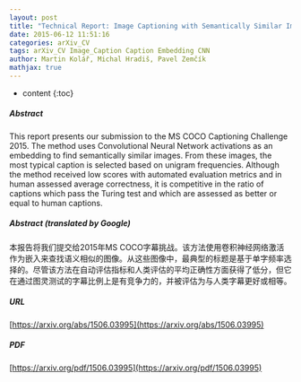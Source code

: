 ```yaml
---
layout: post
title: "Technical Report: Image Captioning with Semantically Similar Images"
date: 2015-06-12 11:51:16
categories: arXiv_CV
tags: arXiv_CV Image_Caption Caption Embedding CNN
author: Martin Kolář, Michal Hradiš, Pavel Zemčík
mathjax: true
---
```


* content
{:toc}

##### Abstract
This report presents our submission to the MS COCO Captioning Challenge 2015. The method uses Convolutional Neural Network activations as an embedding to find semantically similar images. From these images, the most typical caption is selected based on unigram frequencies. Although the method received low scores with automated evaluation metrics and in human assessed average correctness, it is competitive in the ratio of captions which pass the Turing test and which are assessed as better or equal to human captions.

##### Abstract (translated by Google)
本报告将我们提交给2015年MS COCO字幕挑战。该方法使用卷积神经网络激活作为嵌入来查找语义相似的图像。从这些图像中，最典型的标题是基于单字频率选择的。尽管该方法在自动评估指标和人类评估的平均正确性方面获得了低分，但它在通过图灵测试的字幕比例上是有竞争力的，并被评估为与人类字幕更好或相等。

##### URL
[https://arxiv.org/abs/1506.03995](https://arxiv.org/abs/1506.03995)

##### PDF
[https://arxiv.org/pdf/1506.03995](https://arxiv.org/pdf/1506.03995)

